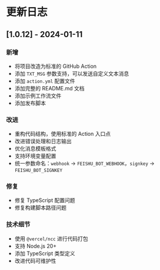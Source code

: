 # 更新日志

## [1.0.12] - 2024-01-11

### 新增
- 将项目改造为标准的 GitHub Action
- 添加 `TXT_MSG` 参数支持，可以发送自定义文本消息
- 添加 `action.yml` 配置文件
- 添加完整的 README.md 文档
- 添加示例工作流文件
- 添加发布脚本

### 改进
- 重构代码结构，使用标准的 Action 入口点
- 改进错误处理和日志输出
- 优化消息模板格式
- 支持环境变量配置
- 统一参数命名：`webhook` → `FEISHU_BOT_WEBHOOK`，`signkey` → `FEISHU_BOT_SIGNKEY`

### 修复
- 修复 TypeScript 配置问题
- 修复构建脚本路径问题

### 技术细节
- 使用 `@vercel/ncc` 进行代码打包
- 支持 Node.js 20+
- 添加 TypeScript 类型定义
- 改进代码可维护性
